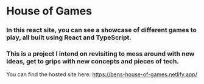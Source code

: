# House of Games

### In this react site, you can see a showcase of different games to play, all built using React and TypeScript.
### This is a project I intend on revisiting to mess around with new ideas, get to grips with new concepts and pieces of tech.

You can find the hosted site here: https://bens-house-of-games.netlify.app/

